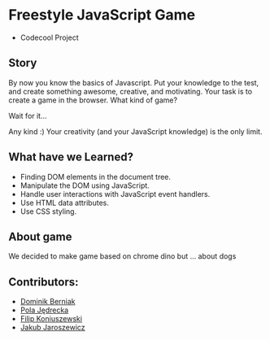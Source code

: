 # Freestyle JavaScript Game

- Codecool Project

## Story

By now you know the basics of Javascript. Put your knowledge to the test,
and create something awesome, creative, and motivating.
Your task is to create a game in the browser. What kind of game?

Wait for it...

Any kind :) Your creativity (and your JavaScript knowledge) is the only limit.

## What have we Learned?

- Finding DOM elements in the document tree.
- Manipulate the DOM using JavaScript.
- Handle user interactions with JavaScript event handlers.
- Use HTML data attributes.
- Use CSS styling.

## About game

We decided to make game based on chrome dino but ... about dogs

## Contributors:
- [Dominik Berniak](https://github.com/DominikBerniak)
- [Pola Jędrecka](https://github.com/PolaJedrecka)
- [Filip Koniuszewski](https://github.com/FilipKoniuszewski)
- [Jakub Jaroszewicz](https://github.com/JakJar)
